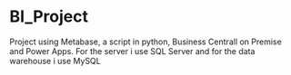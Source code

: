 # BI_Project
Project using Metabase, a script in python, Business Centrall on Premise and Power Apps. For the server i use SQL Server and for the data warehouse i use MySQL
